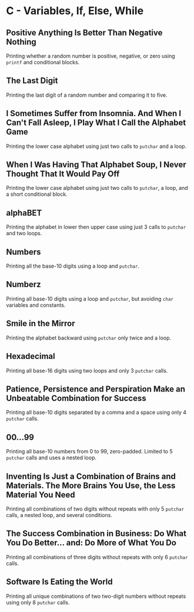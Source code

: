 # C - Variables, If, Else, While

## Positive Anything Is Better Than Negative Nothing
Printing whether a random number is positive, negative, or zero using `printf` and conditional blocks.

## The Last Digit
Printing the last digit of a random number and comparing it to five.

## I Sometimes Suffer from Insomnia. And When I Can't Fall Asleep, I Play What I Call the Alphabet Game
Printing the lower case alphabet using just two calls to `putchar` and a loop.

## When I Was Having That Alphabet Soup, I Never Thought That It Would Pay Off
Printing the lower case alphabet using just two calls to `putchar`, a loop, and a short conditional block.

## alphaBET
Printing the alphabet in lower then upper case using just 3 calls to `putchar` and two loops.

## Numbers
Printing all the base-10 digits using a loop and `putchar`.

## Numberz
Printing all base-10 digits using a loop and `putchar`, but avoiding `char` variables and constants.

## Smile in the Mirror
Printing the alphabet backward using `putchar` only twice and a loop.

## Hexadecimal
Printing all base-16 digits using two loops and only 3 `putchar` calls.

## Patience, Persistence and Perspiration Make an Unbeatable Combination for Success
Printing all base-10 digits separated by a comma and a space using only 4 `putchar` calls.

## 00...99
Printing all base-10 numbers from 0 to 99, zero-padded. Limited to 5 `putchar` calls and uses a nested loop.

## Inventing Is Just a Combination of Brains and Materials. The More Brains You Use, the Less Material You Need
Printing all combinations of two digits without repeats with only 5 `putchar` calls, a nested loop, and several conditions.

## The Success Combination in Business: Do What You Do Better... and: Do More of What You Do
Printing all combinations of three digits without repeats with only 6 `putchar` calls.

## Software Is Eating the World
Printing all unique combinations of two two-digit numbers without repeats using only 8 `putchar` calls.
